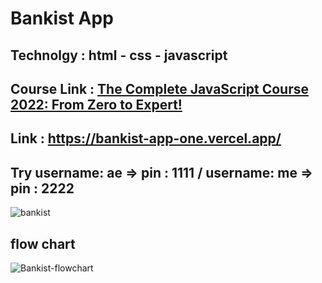 # Bankist App
## Technolgy : html - css - javascript
## Course Link : <a href="https://www.udemy.com/course/the-complete-javascript-course/" targe="_blank">The Complete JavaScript Course 2022: From Zero to Expert!</a>
## Link : https://bankist-app-one.vercel.app/
## Try username: ae => pin : 1111 / username: me => pin : 2222 
![bankist](https://user-images.githubusercontent.com/61599746/182673000-8a05cacc-d9c4-4fce-88a5-6c7b4cdd738d.png)

## flow chart 
![Bankist-flowchart](https://user-images.githubusercontent.com/61599746/182668464-fbe08214-6d4f-4d62-860d-b212168843fd.png)
